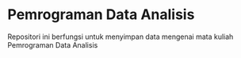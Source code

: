 # Pemrograman Data Analisis
Repositori ini berfungsi untuk menyimpan data mengenai mata kuliah Pemrograman Data Analisis
